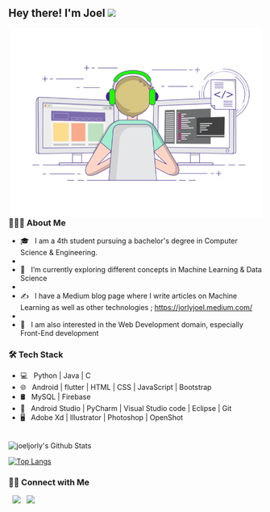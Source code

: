 <h2> Hey there! I'm Joel <img src="https://github.com/souvikguria98/souvikguria98/blob/master/Hi.gif" width="25"></h2>
<img align="right" alt="GIF" src="https://raw.githubusercontent.com/devSouvik/devSouvik/master/gif3.gif" width="500"/>

<h3> 👨🏻‍💻 About Me </h3>

- 🎓 &nbsp; I am a 4th student pursuing a bachelor's degree in Computer Science & Engineering.
- 
- 🔭 &nbsp; I’m currently exploring different concepts in Machine Learning & Data Science
- 
- ✍️ &nbsp; I have a Medium blog page where I write articles on Machine Learning as well as other technologies ; https://jorlyjoel.medium.com/ 
- 
- 🌱 &nbsp; I am also interested in the Web Development domain, especially Front-End development

<h3>🛠 Tech Stack</h3>

- 💻 &nbsp; Python | Java | C  
- 🌐 &nbsp; Android | flutter | HTML | CSS | JavaScript | Bootstrap 
- 🛢 &nbsp; MySQL | Firebase 
- 🔧 &nbsp; Android Studio | PyCharm | Visual Studio code | Eclipse | Git
- 🖥 &nbsp; Adobe Xd | Illustrator | Photoshop | OpenShot

<br>

<img align="center" src="https://github-readme-stats.vercel.app/api?username=joeljorly&include_all_commits=true&count_private=true&show_icons=true&line_height=20&title_color=7A7ADB&icon_color=2234AE&text_color=D3D3D3&bg_color=0,000000,130F40" alt="joeljorly's Github Stats">

</br>

[![Top Langs](https://github-readme-stats.vercel.app/api/top-langs/?username=joeljorly&layout=compact&text_color=daf7dc&bg_color=151515)](https://github.com/joeljorly/github-readme-stats)


<h3> 🤝🏻 Connect with Me </h3>

<p align="left">
&nbsp; <a href="https://www.linkedin.com/in/joeljorly/" target="_blank" rel="noopener noreferrer"><img src="https://img.icons8.com/plasticine/100/000000/linkedin.png" width="50" /></a>
&nbsp; <a href="mailto:jorlyjoel@gmail.com" target="_blank" rel="noopener noreferrer"><img src="https://img.icons8.com/plasticine/100/000000/gmail.png"  width="50" /></a>
</p>
